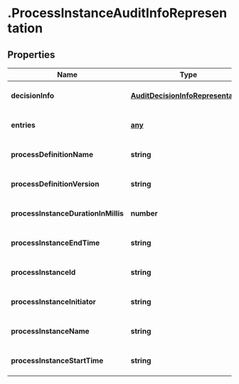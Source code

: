 # .ProcessInstanceAuditInfoRepresentation

## Properties
Name | Type | Description | Notes
------------ | ------------- | ------------- | -------------
**decisionInfo** | [**AuditDecisionInfoRepresentation**](AuditDecisionInfoRepresentation.md) |  | [optional] [default to null]
**entries** | [**any**](AuditLogEntryRepresentation.md) |  | [optional] [default to null]
**processDefinitionName** | **string** |  | [optional] [default to null]
**processDefinitionVersion** | **string** |  | [optional] [default to null]
**processInstanceDurationInMillis** | **number** |  | [optional] [default to null]
**processInstanceEndTime** | **string** |  | [optional] [default to null]
**processInstanceId** | **string** |  | [optional] [default to null]
**processInstanceInitiator** | **string** |  | [optional] [default to null]
**processInstanceName** | **string** |  | [optional] [default to null]
**processInstanceStartTime** | **string** |  | [optional] [default to null]


